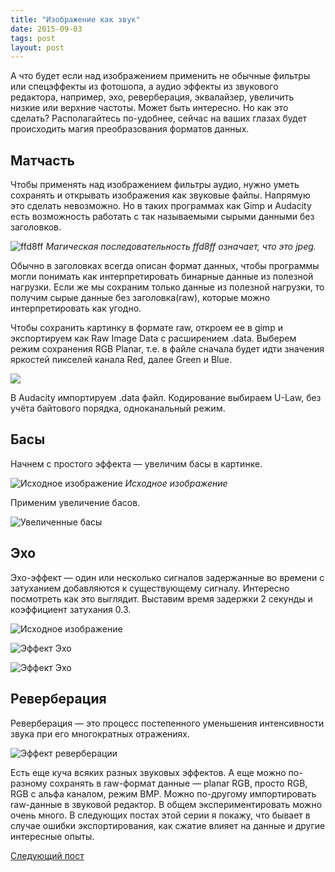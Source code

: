 ```yaml
---
title: "Изображение как звук"
date: 2015-09-03
tags: post
layout: post
---
```


А что будет если над изображением применить не обычные фильтры или спецэффекты из фотошопа, а аудио эффекты из звукового редактора, например, эхо, реверберация, эквалайзер, увеличить низкие или верхние частоты. Может быть интересно. Но как это сделать? Располагайтесь по-удобнее, сейчас на ваших глазах будет происходить магия преобразования форматов данных.

## Матчасть

Чтобы применять над изображением фильтры аудио, нужно уметь сохранять и открывать изображения как звуковые файлы. Напрямую это сделать невозможно. Но в таких программах как Gimp и Audacity есть возможность работать с так называемыми сырыми данными без заголовков.

![ffd8ff](/assets/image-as-sound/563fhrnu9rzw8pi1svrk.png)
_Магическая последовательность ffd8ff означает, что это jpeg._

Обычно в заголовках всегда описан формат данных, чтобы программы могли понимать как интерпретировать бинарные данные из полезной нагрузки. Если же мы сохраним только данные из полезной нагрузки, то получим сырые данные без заголовка(raw), которые можно интерпретировать как угодно.

Чтобы сохранить картинку в формате raw, откроем ее в gimp и экспортируем как Raw Image Data с расширением .data. Выберем режим сохранения RGB Planar, т.е. в файле сначала будет идти значения яркостей пикселей канала Red, далее Green и Blue.

![](/assets/image-as-sound/72ml0czv3uke1q4iuty4.png)

В Audacity импортируем .data файл. Кодирование выбираем U-Law, без учёта байтового порядка, одноканальный режим.

## Басы

Начнем с простого эффекта — увеличим басы в картинке.

![Исходное изображение](/assets/image-as-sound/9xfamigwqqeidva0o0yz.jpeg)
_Исходное изображение_

Применим увеличение басов.

![Увеличенные басы](/assets/image-as-sound/hjq5kjw3htv003g17do3.jpeg)

## Эхо

Эхо-эффект — один или несколько сигналов задержанные во времени с затуханием добавляются к существующему сигналу. Интересно посмотреть как это выглядит. Выставим время задержки 2 секунды и коэффициент затухания 0.3.

![Исходное изображение](/assets/image-as-sound/0z8gubnemmtxwpl7kcif.jpeg)

![Эффект Эхо](/assets/image-as-sound/3ec2hmkaeoyz0hxv6ls0.jpeg)

![Эффект Эхо](/assets/image-as-sound/e1gw2l0nduhw28t1xf6b.jpeg)

## Реверберация

Реверберация — это процесс постепенного уменьшения интенсивности звука при его многократных отражениях.

![Эффект реверберации](/assets/image-as-sound/o0jg8fnbli3lwkys3ekm.jpeg)

Есть еще куча всяких разных звуковых эффектов. А еще можно по-разному сохранять в raw-формат данные — planar RGB, просто RGB, RGB с альфа каналом, режим BMP. Можно по-другому импортировать raw-данные в звуковой редактор. В общем экспериментировать можно очень много. В следующих постах этой серии я покажу, что бывает в случае ошибки экспортирования, как сжатие влияет на данные и другие интересные опыты.

[Следующий пост](https://medium.com/%D0%B7%D0%B2%D1%83%D0%BA%D0%B8-%D0%BA%D0%B0%D1%80%D1%82%D0%B8%D0%BD%D1%8B/%D0%BD%D0%B0%D0%B3%D0%BB%D1%8F%D0%B4%D0%BD%D0%B0%D1%8F-%D0%BE%D0%B1%D1%80%D0%B0%D0%B1%D0%BE%D1%82%D0%BA%D0%B0-%D1%81%D0%B8%D0%B3%D0%BD%D0%B0%D0%BB%D0%BE%D0%B2-c5a313765e04)

